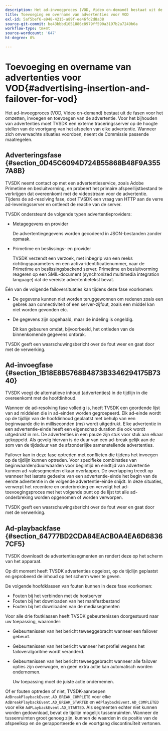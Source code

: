 ```yaml
---
description: Het ad-invoegproces (VOD, Video on-demand) bestaat uit de fasen voor het omzetten, invoegen en toevoegen van de advertentie. Voor het bijhouden van advertenties moet TVSDK een externe traceringsserver op de hoogte stellen van de voortgang van het afspelen van elke advertentie. Wanneer zich onverwachte situaties voordoen, neemt de Commissie passende maatregelen.
title: Toevoeging en overname van advertenties voor VOD
exl-id: 5af5bef6-e948-4215-a89f-ee46fd2d8a38
source-git-commit: be43bbbd1051886c8979ff590a3197b2a7249b6a
workflow-type: tm+mt
source-wordcount: '647'
ht-degree: 0%

---
```


# Toevoeging en overname van advertenties voor VOD{#advertising-insertion-and-failover-for-vod}

Het ad-invoegproces (VOD, Video on-demand) bestaat uit de fasen voor het omzetten, invoegen en toevoegen van de advertentie. Voor het bijhouden van advertenties moet TVSDK een externe traceringsserver op de hoogte stellen van de voortgang van het afspelen van elke advertentie. Wanneer zich onverwachte situaties voordoen, neemt de Commissie passende maatregelen.

## Adverteringsfase {#section_0D45C6094D724B55868B48F9A3557A8B}

TVSDK neemt contact op met een advertentieservice, zoals Adobe Primetime en besluitvorming, en probeert het primaire afspeellijstbestand te verkrijgen dat overeenkomt met de videostream voor de advertentie. Tijdens de ad-resolving fase, doet TVSDK een vraag van HTTP aan de verre ad-leveringsserver en ontleedt de reactie van de server.

TVSDK ondersteunt de volgende typen advertentieproviders:

* Metagegevens en provider

   De advertentiegegevens worden gecodeerd in JSON-bestanden zonder opmaak.
* Primetime en beslissings- en provider

   TVSDK verzendt een verzoek, met inbegrip van een reeks richtingsparameters en een activa-identificatienummer, naar de Primetime en beslissingsbackend server. Primetime en besluitvorming reageren op een SMIL-document (synchronized multimedia integration language) dat de vereiste advertentietekst bevat.

Één van de volgende failoversituaties kan tijdens deze fase voorkomen:

* De gegevens kunnen niet worden teruggewonnen om redenen zoals een gebrek aan connectiviteit of een server-zijfout, zoals een middel kan niet worden gevonden etc.
* De gegevens zijn opgehaald, maar de indeling is ongeldig.

   Dit kan gebeuren omdat, bijvoorbeeld, het ontleden van de binnenkomende gegevens ontbrak.

TVSDK geeft een waarschuwingsbericht over de fout weer en gaat door met de verwerking.

## Ad-invoegfase {#section_1B18E8B5768B4873B3346294175B7340}

TVSDK voegt de alternatieve inhoud (advertenties) in de tijdlijn in die overeenkomt met de hoofdinhoud.

Wanneer de ad-resolving fase volledig is, heeft TVSDK een geordende lijst van ad middelen die in ad-einden worden gegroepeerd. Elk ad-einde wordt op de tijdlijn van de hoofdinhoud geplaatst met behulp van een beginwaarde die in milliseconden (ms) wordt uitgedrukt. Elke advertentie in een advertentie-einde heeft een eigenschap duration die ook wordt uitgedrukt in ms. De advertenties in een pauze zijn stuk voor stuk aan elkaar gekoppeld. Als gevolg hiervan is de duur van een ad-break gelijk aan de som van de tijdsduur van de afzonderlijke samenstellende advertenties.

Failover kan in deze fase optreden met conflicten die tijdens het invoegen op de tijdlijn kunnen optreden. Voor specifieke combinaties van beginwaarden/duurwaarden voor begintijd en eindtijd van advertentie kunnen ad-valesegmenten elkaar overlappen. De overlapping treedt op wanneer het laatste gedeelte van een advertentie-einde het begin van de eerste advertentie in de volgende advertentie-einde snijdt. In deze situaties, verwerpt het recentere en onderbreking en vervolgt het ad-toevoegingsproces met het volgende punt op de lijst tot alle ad-onderbreking worden opgenomen of worden verworpen.

TVSDK geeft een waarschuwingsbericht over de fout weer en gaat door met de verwerking.

## Ad-playbackfase {#section_64777BD2CDA84EACB0A4EA6D68367CF5}

TVSDK downloadt de advertentiesegmenten en rendert deze op het scherm van het apparaat.

Op dit moment heeft TVSDK advertenties opgelost, op de tijdlijn geplaatst en geprobeerd de inhoud op het scherm weer te geven.

De volgende hoofdklassen van fouten kunnen in deze fase voorkomen:

* Fouten bij het verbinden met de hostserver
* Fouten bij het downloaden van het manifestbestand
* Fouten bij het downloaden van de mediasegmenten

Voor alle drie foutklassen heeft TVSDK gebeurtenissen doorgestuurd naar uw toepassing, waaronder:

* Gebeurtenissen van het bericht teweeggebracht wanneer een failover gebeurt.
* Gebeurtenissen van het bericht wanneer het profiel wegens het failoveralgoritme wordt veranderd.
* Gebeurtenissen van het bericht teweeggebracht wanneer alle failover opties zijn overwogen, en geen extra actie kan automatisch worden ondernomen.

   Uw toepassing moet de juiste actie ondernemen.

Of er fouten optreden of niet, TVSDK-aanroepen `AdBreakPlaybackEvent.AD_BREAK_COMPLETE` voor elke `AdBreakPlaybackEvent.AD_BREAK_STARTED` en `AdPlaybackEvent.AD_COMPLETED` voor elke `AdPLaybackEvent.AD_STARTED`. Als segmenten echter niet kunnen worden gedownload, bevat de tijdlijn mogelijk tussenruimten. Wanneer de tussenruimten groot genoeg zijn, kunnen de waarden in de positie van de afspeelkop en de gerapporteerde en de voortgang discontinuïteit vertonen.

